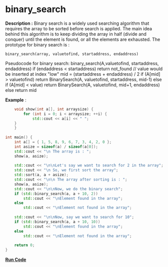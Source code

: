 # binary_search 

**Description :** Binary search is a widely used searching algorithm that requires the array to be sorted before search is applied. The main idea behind this algorithm is to keep dividing the array in half (divide and conquer) until the element is found, or all the elements are exhausted.
The prototype for binary search is :
```
binary_search(array, valuetofind, startaddress, endaddress)
  ```
  
Pseudocode for binary search:
binary_search(A,valuetofind, startaddress, endaddress)
	if (endaddress < startaddress)
		return not_found // value would be inserted at index "low"
	mid = (startaddress + endaddress) / 2
	if (A[mid] > valuetofind)
                return BinarySearch(A, valuetofind, startaddress, mid-1)
        else if (A[mid] < value)
                return BinarySearch(A, valuetofind, mid+1, endaddress)
        else
                return mid

**Example** :
```cpp
    void show(int a[], int arraysize) { 
        for (int i = 0; i < arraysize; ++i) { 
            std::cout << a[i] << " "; 
	}
    } 
  
int main() { 
    int a[] = { 1, 5, 8, 9, 6, 7, 3, 4, 2, 0 }; 
    int asize = sizeof(a) / sizeof(a[0]); 
    std::cout << "\n The array is : "; 
    show(a, asize); 
  
    std::cout << "\n\nLet's say we want to search for 2 in the array"; 
    std::cout << "\n So, we first sort the array"; 
    std::sort(a, a + asize); 
    std::cout << "\n\n The array after sorting is : "; 
    show(a, asize); 
    std::cout << "\n\nNow, we do the binary search"; 
    if (std::binary_search(a, a + 10, 2)) 
        std::cout << "\nElement found in the array"; 
    else
        std::cout << "\nElement not found in the array"; 
  
    std::cout << "\n\nNow, say we want to search for 10"; 
    if (std::binary_search(a, a + 10, 10)) 
        std::cout << "\nElement found in the array"; 
    else
        std::cout << "\nElement not found in the array"; 
  
    return 0; 
} 
```
**[Run Code](https://rextester.com/NVMTV62786)**

